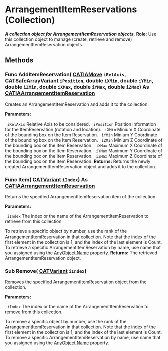 # ArrangementItemReservations (Collection)

**_A collection object for ArrangementItemReservation objects._**
**Role:** Use this collection object to manage (create, retrieve and remove) ArrangementItemReservation objects.

## Methods

### Func **AddItemReservation**( [CATIAMove](../InfInterfaces/interface_Move_3742.md)  `iRelAxis`,  [CATSafeArrayVariant](../System/typedef_CATSafeArrayVariant_73843.md)  `iPosition`,  double  `iXMin`,  double  `iYMin`,  double  `iZMin`,  double  `iXMax`,  double  `iYMax`,  double  `iZMax`) As [CATIAArrangementItemReservation](../CATArrangementInterfaces/interface_ArrangementItemReservation_144876.md)

Creates an ArrangementItemReservation and adds it to the collection.

**Parameters:**

` iRelAxis`      Relative Axis to be considered.
` iPosition`      Position information for the ItemReservation (rotation and location).
` iXMin`      Minium X Coordinate of the bounding box on the Item Reservation.
` iYMin`      Minium Y Coordinate of the bounding box on the Item Reservation.
` iZMin`      Minium Z Coordinate of the bounding box on the Item Reservation.
` iXMax`      Maximum X Coordinate of the bounding box on the Item Reservation.
` iYMax`      Maximum Y Coordinate of the bounding box on the Item Reservation.
` iZMax`      Maximum Z Coordinate of the bounding box on the Item Reservation.
**Returns:**      Returns the newly created ArrangementItemReservation object and adds it to the collection.  
### Func **Item**( [CATVariant](../System/typedef_CATVariant_20656.md)  `iIndex`) As [CATIAArrangementItemReservation](../CATArrangementInterfaces/interface_ArrangementItemReservation_144876.md)

Returns the specified ArrangementItemReservation item of the collection.

**Parameters:**

` iIndex`      The index or the name of the ArrangementItemReservation to retrieve from this collection.

To retrieve a specific object by number, use the rank of the ArrangementItemReservation in that collection.
Note that the index of the first element in the collection is 1, and the index of the last element is Count.
To retrieve a specific ArrangementItemReservation by name, use name that you assigned using the
[AnyObject.Name](../System/interface_AnyObject_17321.htm#Name) property.  **Returns:**      The retrieved ArrangementItemReservation object.  
### Sub **Remove**( [CATVariant](../System/typedef_CATVariant_20656.md)  `iIndex`)

Removes the specified ArrangementItemReservation object from the collection.

**Parameters:**

` iIndex`      The index or the name of the ArrangementItemReservation to remove from this collection.

To remove a specific object by number, use the rank of the ArrangementItemReservation in that collection.
Note that the index of the first element in the collection is 1, and the index of the last element is Count.
To remove a specific ArrangementItemReservation by name, use name that you assigned using the
[AnyObject.Name](../System/interface_AnyObject_17321.htm#Name) property.